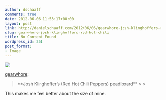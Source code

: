 ```yaml
---
author: dschaaff
comments: true
date: 2012-06-06 11:53:17+00:00
layout: post
link: http://danielschaaff.com/2012/06/06/gearwhore-josh-klinghoffers-red-hot-chili/
slug: gearwhore-josh-klinghoffers-red-hot-chili
title: No Content Found
wordpress_id: 251
post_format:
- Image
---
```


![](https://danielschaaff.files.wordpress.com/2012/06/tumblr_m569vtv9ed1qag57co1_1280.jpg)

[gearwhore](http://gearwhore.tumblr.com/post/24511073786/josh-klinghoffers-red-hot-chili-peppers):





<blockquote>**Josh Klinghoffer’s (Red Hot Chili Peppers) peadlboard**
> 
> </blockquote>





This makes me feel better about the size of mine.

